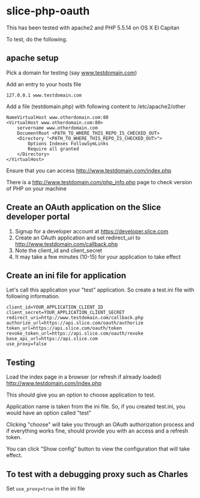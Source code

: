 # slice-php-oauth

This has been tested with apache2 and PHP 5.5.14 on OS X El Capitan

To test, do the following.

## apache setup

Pick a domain for testing (say www.testdomain.com)

Add an entry to your hosts file

```
127.0.0.1 www.testdomain.com
```

Add a file (testdomain.php) with following content to /etc/apache2/other

```
NameVirtualHost www.otherdomain.com:80
<VirtualHost www.otherdomain.com:80>
	servername www.otherdomain.com
	DocumentRoot <PATH_TO_WHERE_THIS_REPO_IS_CHECKED_OUT>
	<Directory "<PATH_TO_WHERE_THIS_REPO_IS_CHECKED_OUT>">
		Options Indexes FollowSymLinks
		Require all granted
	</Directory>
</VirtualHost>
```

Ensure that you can access http://www.testdomain.com/index.php

There is a http://www.testdomain.com/php_info.php page to check version of PHP on your machine

## Create an OAuth application on the Slice developer portal

1. Signup for a developer account at https://developer.slice.com
2. Create an OAuth application and set redirect_uri to http://www.testdomain.com/callback.php
3. Note the client_id and client_secret
4. It may take a few minutes (10-15) for your application to take effect

## Create an ini file for application

Let's call this application your "test" application. So create a test.ini file with following information.

```
client_id=YOUR_APPLICATION_CLIENT_ID
client_secret=YOUR_APPLICATION_CLIENT_SECRET
redirect_uri=http://www.testdomain.com/callback.php
authorize_url=https://api.slice.com/oauth/authorize
token_url=https://api.slice.com/oauth/token
revoke_token_url=https://api.slice.com/oauth/revoke
base_api_url=https://api.slice.com
use_proxy=false
```

## Testing

Load the index page in a browser (or refresh if already loaded) http://www.testdomain.com/index.php

This should give you an option to choose application to test.

Application name is taken from the ini file. So, if you created test.ini, you would have an option called "test"

Clicking "choose" will take you through an OAuth authorization process and if everything works fine, should provide you with an access and a refresh token.

You can click "Show config" button to view the configuration that will take effect.

## To test with a debugging proxy such as Charles

Set `use_proxy=true` in the ini file
